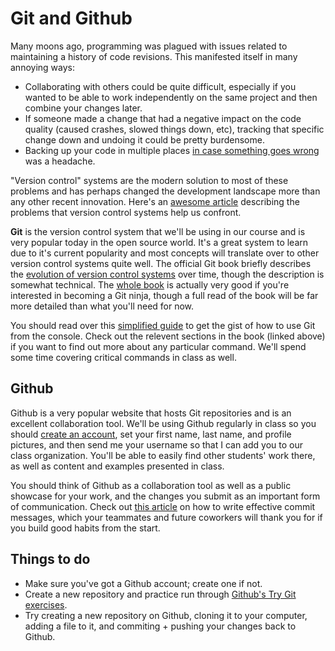 # Git and Github
Many moons ago, programming was plagued with issues related to maintaining a history of code revisions. This manifested itself in many annoying ways:

  - Collaborating with others could be quite difficult, especially if you wanted to be able to work independently on the same project and then combine your changes later.
  - If someone made a change that had a negative impact on the code quality (caused crashes, slowed things down, etc), tracking that specific change down and undoing it could be pretty burdensome.
  - Backing up your code in multiple places [in case something goes wrong](https://en.wikipedia.org/wiki/Murphy%27s_law) was a headache.
  
"Version control" systems are the modern solution to most of these problems and has perhaps changed the development landscape more than any other recent innovation. Here's an [awesome article](http://www.git-tower.com/learn/git/ebook/mac/basics/why-use-version-control) describing the problems that version control systems help us confront.

**Git** is the version control system that we'll be using in our course and is very popular today in the open source world. It's a great system to learn due to it's current popularity and most concepts will translate over to other version control systems quite well. The official Git book briefly describes the [evolution of version control systems](https://git-scm.com/book/en/v2/Getting-Started-About-Version-Control) over time, though the description is somewhat technical. The [whole book](https://git-scm.com/book/en/v2) is actually very good if you're interested in becoming a Git ninja, though a full read of the book will be far more detailed than what you'll need for now.

You should read over this [simplified guide](http://rogerdudler.github.io/git-guide/) to get the gist of how to use Git from the console. Check out the relevent sections in the book (linked above) if you want to find out more about any particular command. We'll spend some time covering critical commands in class as well. 

## Github
Github is a very popular website that hosts Git repositories and is an excellent collaboration tool. We'll be using Github regularly in class so you should [create an account](https://github.com/), set your first name, last name, and profile pictures, and then send me your username so that I can add you to our class organization. You'll be able to easily find other students' work there, as well as content and examples presented in class. 

You should think of Github as a collaboration tool as well as a public showcase for your work, and the changes you submit as an important form of communication. Check out [this article](http://chris.beams.io/posts/git-commit/) on how to write effective commit messages, which your teammates and future coworkers will thank you for if you build good habits from the start.

## Things to do
- Make sure you've got a Github account; create one if not.
- Create a new repository and practice run through [Github's Try Git exercises](https://try.github.io).
- Try creating a new repository on Github, cloning it to your computer, adding a file to it, and commiting + pushing your changes back to Github.